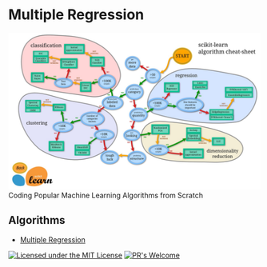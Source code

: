 # Multiple Regression
![SciKit-Learn ML Roadmap](/ml_map.jpg)
Coding Popular Machine Learning Algorithms from Scratch

## Algorithms
* [Multiple Regression](https://github.com/Jadams29/ML_From_Scratch/tree/master/Multiple_Regression)


[![Licensed under the MIT License](https://img.shields.io/badge/License-MIT-blue.svg)](https://github.com/Microsoft/BosqueLanguage/blob/master/LICENSE.txt)
[![PR's Welcome](https://img.shields.io/badge/PRs%20-welcome-brightgreen.svg)](#contribute)
